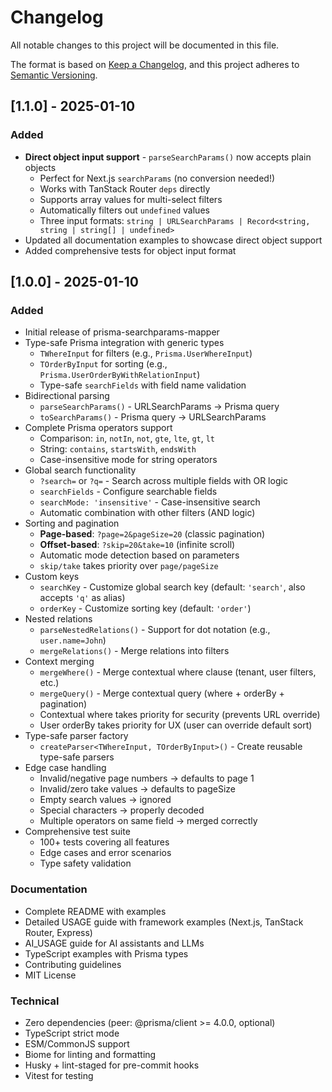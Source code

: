# Changelog

All notable changes to this project will be documented in this file.

The format is based on [Keep a Changelog](https://keepachangelog.com/en/1.0.0/),
and this project adheres to [Semantic Versioning](https://semver.org/spec/v2.0.0.html).

## [1.1.0] - 2025-01-10

### Added
- **Direct object input support** - `parseSearchParams()` now accepts plain objects
  - Perfect for Next.js `searchParams` (no conversion needed!)
  - Works with TanStack Router `deps` directly
  - Supports array values for multi-select filters
  - Automatically filters out `undefined` values
  - Three input formats: `string | URLSearchParams | Record<string, string | string[] | undefined>`
- Updated all documentation examples to showcase direct object support
- Added comprehensive tests for object input format

## [1.0.0] - 2025-01-10

### Added
- Initial release of prisma-searchparams-mapper
- Type-safe Prisma integration with generic types
  - `TWhereInput` for filters (e.g., `Prisma.UserWhereInput`)
  - `TOrderByInput` for sorting (e.g., `Prisma.UserOrderByWithRelationInput`)
  - Type-safe `searchFields` with field name validation
- Bidirectional parsing
  - `parseSearchParams()` - URLSearchParams → Prisma query
  - `toSearchParams()` - Prisma query → URLSearchParams
- Complete Prisma operators support
  - Comparison: `in`, `notIn`, `not`, `gte`, `lte`, `gt`, `lt`
  - String: `contains`, `startsWith`, `endsWith`
  - Case-insensitive mode for string operators
- Global search functionality
  - `?search=` or `?q=` - Search across multiple fields with OR logic
  - `searchFields` - Configure searchable fields
  - `searchMode: 'insensitive'` - Case-insensitive search
  - Automatic combination with other filters (AND logic)
- Sorting and pagination
  - **Page-based**: `?page=2&pageSize=20` (classic pagination)
  - **Offset-based**: `?skip=20&take=10` (infinite scroll)
  - Automatic mode detection based on parameters
  - `skip/take` takes priority over `page/pageSize`
- Custom keys
  - `searchKey` - Customize global search key (default: `'search'`, also accepts `'q'` as alias)
  - `orderKey` - Customize sorting key (default: `'order'`)
- Nested relations
  - `parseNestedRelations()` - Support for dot notation (e.g., `user.name=John`)
  - `mergeRelations()` - Merge relations into filters
- Context merging
  - `mergeWhere()` - Merge contextual where clause (tenant, user filters, etc.)
  - `mergeQuery()` - Merge contextual query (where + orderBy + pagination)
  - Contextual where takes priority for security (prevents URL override)
  - User orderBy takes priority for UX (user can override default sort)
- Type-safe parser factory
  - `createParser<TWhereInput, TOrderByInput>()` - Create reusable type-safe parsers
- Edge case handling
  - Invalid/negative page numbers → defaults to page 1
  - Invalid/zero take values → defaults to pageSize
  - Empty search values → ignored
  - Special characters → properly decoded
  - Multiple operators on same field → merged correctly
- Comprehensive test suite
  - 100+ tests covering all features
  - Edge cases and error scenarios
  - Type safety validation

### Documentation
- Complete README with examples
- Detailed USAGE guide with framework examples (Next.js, TanStack Router, Express)
- AI_USAGE guide for AI assistants and LLMs
- TypeScript examples with Prisma types
- Contributing guidelines
- MIT License

### Technical
- Zero dependencies (peer: @prisma/client >= 4.0.0, optional)
- TypeScript strict mode
- ESM/CommonJS support
- Biome for linting and formatting
- Husky + lint-staged for pre-commit hooks
- Vitest for testing


